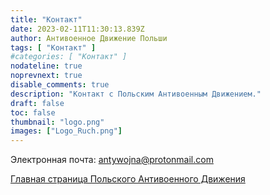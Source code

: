 ```yaml
---
title: "Контакт"
date: 2023-02-11T11:30:13.839Z
author: Антивоенное Движение Польши
tags: [ "Контакт" ]
#categories: [ "Контакт" ]
nodateline: true
noprevnext: true
disable_comments: true
description: "Контакт с Польским Антивоенным Движением."
draft: false
toc: false
thumbnail: "logo.png"
images: ["Logo_Ruch.png"]
---
```

Электронная почта: antywojna@protonmail.com


[Главная страница Польского Антивоенного Движения](https://polskiruchantywojenny.com "Главная страница Польского Антивоенного Движения")

